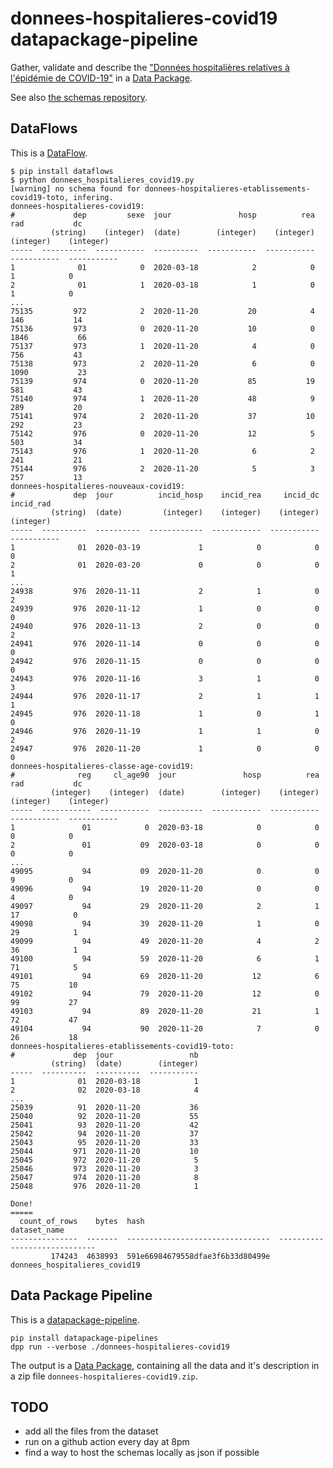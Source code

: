 # donnees-hospitalieres-covid19 datapackage-pipeline

Gather, validate and describe the ["Données hospitalières relatives à l'épidémie de COVID-19"](https://www.data.gouv.fr/fr/datasets/donnees-hospitalieres-relatives-a-lepidemie-de-covid-19/#_) in a [Data Package](https://specs.frictionlessdata.io/#what-s-a-data-package).

See also [the schemas repository](https://github.com/abulte/schema-donnees-hospitalieres-covid19).

## DataFlows 

This is a [DataFlow](https://github.com/datahq/dataflows).

```
$ pip install dataflows
$ python donnees_hospitalieres_covid19.py
[warning] no schema found for donnees-hospitalieres-etablissements-covid19-toto, infering.
donnees-hospitalieres-covid19:
#             dep         sexe  jour               hosp          rea          rad           dc
         (string)    (integer)  (date)        (integer)    (integer)    (integer)    (integer)
-----  ----------  -----------  ----------  -----------  -----------  -----------  -----------
1              01            0  2020-03-18            2            0            1            0
2              01            1  2020-03-18            1            0            1            0
...
75135         972            2  2020-11-20           20            4          146           14
75136         973            0  2020-11-20           10            0         1846           66
75137         973            1  2020-11-20            4            0          756           43
75138         973            2  2020-11-20            6            0         1090           23
75139         974            0  2020-11-20           85           19          581           43
75140         974            1  2020-11-20           48            9          289           20
75141         974            2  2020-11-20           37           10          292           23
75142         976            0  2020-11-20           12            5          503           34
75143         976            1  2020-11-20            6            2          241           21
75144         976            2  2020-11-20            5            3          257           13
donnees-hospitalieres-nouveaux-covid19:
#             dep  jour          incid_hosp    incid_rea     incid_dc    incid_rad
         (string)  (date)         (integer)    (integer)    (integer)    (integer)
-----  ----------  ----------  ------------  -----------  -----------  -----------
1              01  2020-03-19             1            0            0            0
2              01  2020-03-20             0            0            0            1
...
24938         976  2020-11-11             2            1            0            2
24939         976  2020-11-12             1            0            0            0
24940         976  2020-11-13             2            0            0            2
24941         976  2020-11-14             0            0            0            0
24942         976  2020-11-15             0            0            0            0
24943         976  2020-11-16             3            1            0            3
24944         976  2020-11-17             2            1            1            1
24945         976  2020-11-18             1            0            1            0
24946         976  2020-11-19             1            1            0            2
24947         976  2020-11-20             1            0            0            0
donnees-hospitalieres-classe-age-covid19:
#              reg     cl_age90  jour               hosp          rea          rad           dc
         (integer)    (integer)  (date)        (integer)    (integer)    (integer)    (integer)
-----  -----------  -----------  ----------  -----------  -----------  -----------  -----------
1               01            0  2020-03-18            0            0            0            0
2               01           09  2020-03-18            0            0            0            0
...
49095           94           09  2020-11-20            0            0            9            0
49096           94           19  2020-11-20            0            0            4            0
49097           94           29  2020-11-20            2            1           17            0
49098           94           39  2020-11-20            1            0           29            1
49099           94           49  2020-11-20            4            2           36            1
49100           94           59  2020-11-20            6            1           71            5
49101           94           69  2020-11-20           12            6           75           10
49102           94           79  2020-11-20           12            0           99           27
49103           94           89  2020-11-20           21            1           72           47
49104           94           90  2020-11-20            7            0           26           18
donnees-hospitalieres-etablissements-covid19-toto:
#             dep  jour                 nb
         (string)  (date)        (integer)
-----  ----------  ----------  -----------
1              01  2020-03-18            1
2              02  2020-03-18            4
...
25039          91  2020-11-20           36
25040          92  2020-11-20           55
25041          93  2020-11-20           42
25042          94  2020-11-20           37
25043          95  2020-11-20           33
25044         971  2020-11-20           10
25045         972  2020-11-20            5
25046         973  2020-11-20            3
25047         974  2020-11-20            8
25048         976  2020-11-20            1

Done!
=====
  count_of_rows    bytes  hash                              dataset_name
---------------  -------  --------------------------------  -----------------------------
         174243  4638993  591e66984679558dfae3f6b33d80499e  donnees_hospitalieres_covid19
```

## Data Package Pipeline

This is a [datapackage-pipeline](https://github.com/frictionlessdata/datapackage-pipelines).

```
pip install datapackage-pipelines
dpp run --verbose ./donnees-hospitalieres-covid19
```

The output is a [Data Package](https://specs.frictionlessdata.io/#what-s-a-data-package), containing all the data and it's description in a zip file `donnees-hospitalieres-covid19.zip`.

## TODO

- add all the files from the dataset
- run on a github action every day at 8pm
- find a way to host the schemas locally as json if possible